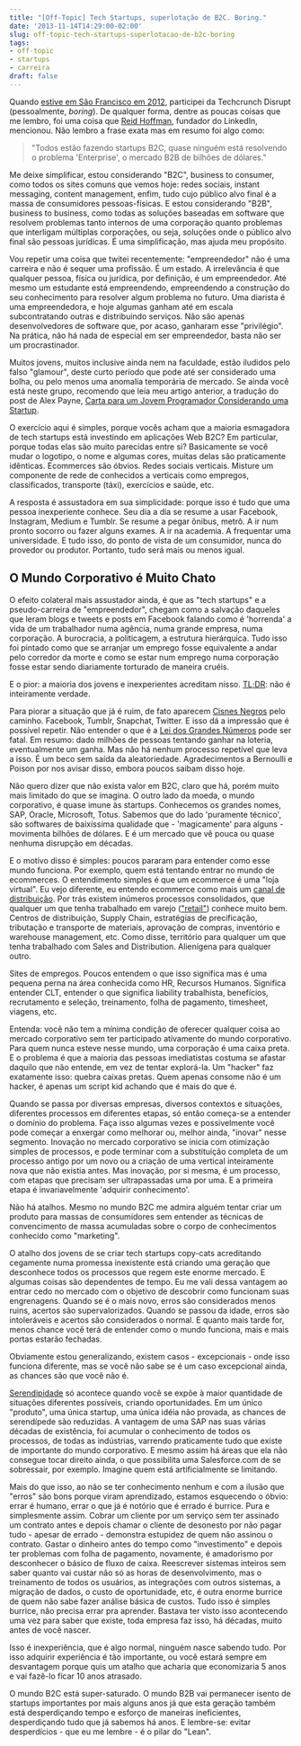 ```yaml
---
title: "[Off-Topic] Tech Startups, superlotação de B2C. Boring."
date: '2013-11-14T14:29:00-02:00'
slug: off-topic-tech-startups-superlotacao-de-b2c-boring
tags:
- off-topic
- startups
- carreira
draft: false
---
```


Quando [estive em São Francisco em 2012](http://www.akitaonrails.com/2012/11/05/viagem-a-sao-francisco-parte-1-techcrunch-disrupt), participei da Techcrunch Disrupt (pessoalmente, _boring_). De qualquer forma, dentre as poucas coisas que me lembro, foi uma coisa que [Reid Hoffman](http://techcrunch.com/2012/09/10/reid-hoffman-next-wave-of-tech-ipos-will-be-enterprise-with-consumer-flare-arrington-yawns/), fundador do LinkedIn, mencionou. Não lembro a frase exata mas em resumo foi algo como: 

<blockquote>
"Todos estão fazendo startups B2C, quase ninguém está resolvendo o problema 'Enterprise', o mercado B2B de bilhões de dólares."
</blockquote>

Me deixe simplificar, estou considerando "B2C", business to consumer, como todos os sites comuns que vemos hoje: redes sociais, instant messaging, content management, enfim, tudo cujo público alvo final é a massa de consumidores pessoas-físicas. E estou considerando "B2B", business to business, como todas as soluções baseadas em software que resolvem problemas tanto internos de uma corporação quanto problemas que interligam múltiplas corporações, ou seja, soluções onde o público alvo final são pessoas jurídicas. É uma simplificação, mas ajuda meu propósito.

Vou repetir uma coisa que twitei recentemente: "empreendedor" não é uma carreira e não é sequer uma profissão. É um estado. A irrelevância é que qualquer pessoa, física ou jurídica, por definição, é um empreendedor. Até mesmo um estudante está empreendendo, empreendendo a construção do seu conhecimento para resolver algum problema no futuro. Uma diarista é uma empreendedora, e hoje algumas ganham até em escala subcontratando outras e distribuindo serviços. Não são apenas desenvolvedores de software que, por acaso, ganharam esse "privilégio". Na prática, não há nada de especial em ser empreendedor, basta não ser um procrastinador.

Muitos jovens, muitos inclusive ainda nem na faculdade, estão iludidos pelo falso "glamour", deste curto período que pode até ser considerado uma bolha, ou pelo menos uma anomalia temporária de mercado. Se ainda você está neste grupo, recomendo que leia meu artigo anterior, a tradução do post de Alex Payne, [Carta para um Jovem Programador Considerando uma Startup](http://www.akitaonrails.com/2013/10/31/traducao-carta-para-um-jovem-programador-considerando-uma-startup#.UoTtYZFENfM).

O exercício aqui é simples, porque vocês acham que a maioria esmagadora de tech startups está investindo em aplicações Web B2C? Em particular, porque todas elas são muito parecidas entre si? Basicamente se você mudar o logotipo, o nome e algumas cores, muitas delas são praticamente idênticas. Ecommerces são óbvios. Redes sociais verticais. Misture um componente de rede de conhecidos a verticais como empregos, classificados, transporte (táxi), exercícios e saúde, etc. 

A resposta é assustadora em sua simplicidade: porque isso é tudo que uma pessoa inexperiente conhece. Seu dia a dia se resume a usar Facebook, Instagram, Medium e Tumblr. Se resume a pegar ônibus, metrô. A ir num pronto socorro ou fazer alguns exames. A ir na academia. A frequentar uma universidade. E tudo isso, do ponto de vista de um consumidor, nunca do provedor ou produtor. Portanto, tudo será mais ou menos igual.

## O Mundo Corporativo é Muito Chato

O efeito colateral mais assustador ainda, é que as "tech startups" e a pseudo-carreira de "empreendedor", chegam como a salvação daqueles que leram blogs e tweets e posts em Facebook falando como é 'horrenda' a vida de um trabalhador numa agência, numa grande empresa, numa corporação. A burocracia, a politicagem, a estrutura hierárquica. Tudo isso foi pintado como que se arranjar um emprego fosse equivalente a andar pelo corredor da morte e como se estar num emprego numa corporação fosse estar sendo diariamente torturado de maneira cruéis.

E o pior: a maioria dos jovens e inexperientes acreditam nisso. [TL;DR](http://www.urbandictionary.com/define.php?term=tl%3Bdr): não é inteiramente verdade.

Para piorar a situação que já é ruim, de fato aparecem [Cisnes Negros](http://www.akitaonrails.com/2008/10/09/off-topic-entendendo-a-crise-econ-mica) pelo caminho. Facebook, Tumblr, Snapchat, Twitter. E isso dá a impressão que é possível repetir. Não entender o que é a [Lei dos Grandes Números](http://pt.wikipedia.org/wiki/Lei_dos_grandes_números) pode ser fatal. Em resumo: dado milhões de pessoas tentando ganhar na loteria, eventualmente um ganha. Mas não há nenhum processo repetível que leva a isso. É um beco sem saída da aleatoriedade. Agradecimentos a Bernoulli e Poison por nos avisar disso, embora poucos saibam disso hoje.

Não quero dizer que não exista valor em B2C, claro que há, porém muito mais limitado do que se imagina. O outro lado da moeda, o mundo corporativo, é quase imune às startups. Conhecemos os grandes nomes, SAP, Oracle, Microsoft, Totus. Sabemos que do lado 'puramente técnico', são softwares de baixíssima qualidade que - 'magicamente' para alguns - movimenta bilhões de dólares. E é um mercado que vê pouca ou quase nenhuma disrupção em décadas.

E o motivo disso é simples: poucos pararam para entender como esse mundo funciona. Por exemplo, quem está tentando entrar no mundo de ecommerces. O entendimento simples é que um ecommerce é uma "loja virtual". Eu vejo diferente, eu entendo ecommerce como mais um [canal de distribuição](http://www.investopedia.com/terms/d/distribution-channel.asp). Por trás existem inúmeros processos consolidados, que qualquer um que tenha trabalhado em varejo (["retail"](http://en.wikipedia.org/wiki/Retail)) conhece muito bem. Centros de distribuição, Supply Chain, estratégias de precificação, tributação e transporte de materiais, aprovação de compras, inventório e warehouse management, etc. Como disse, território para qualquer um que tenha trabalhado com Sales and Distribution. Alienígena para qualquer outro.

Sites de empregos. Poucos entendem o que isso significa mas é uma pequena perna na área conhecida como HR, Recursos Humanos. Significa entender CLT, entender o que significa liability trabalhista, benefícios, recrutamento e seleção, treinamento, folha de pagamento, timesheet, viagens, etc.

Entenda: você não tem a mínima condição de oferecer qualquer coisa ao mercado corporativo sem ter participado ativamente do mundo corporativo. Para quem nunca esteve nesse mundo, uma corporação é uma caixa preta. E o problema é que a maioria das pessoas imediatistas costuma se afastar daquilo que não entende, em vez de tentar explorá-la. Um "hacker" faz exatamente isso: quebra caixas pretas. Quem apenas consome não é um hacker, é apenas um script kid achando que é mais do que é.

Quando se passa por diversas empresas, diversos contextos e situações, diferentes processos em diferentes etapas, só então começa-se a entender o domínio do problema. Faça isso algumas vezes e possivelmente você pode começar a enxergar como melhorar ou, melhor ainda, "inovar" nesse segmento. Inovação no mercado corporativo se inicia com otimização simples de processos, e pode terminar com a substituição completa de um processo antigo por um novo ou a criação de uma vertical inteiramente nova que não existia antes. Mas inovação, por si mesma, é um processo, com etapas que precisam ser ultrapassadas uma por uma. E a primeira etapa é invariavelmente 'adquirir conhecimento'.

Não há atalhos. Mesmo no mundo B2C me admira alguém tentar criar um produto para massas de consumidores sem entender as técnicas de convencimento de massa acumuladas sobre o corpo de conhecimentos conhecido como "marketing".

O atalho dos jovens de se criar tech startups copy-cats acreditando cegamente numa promessa inexistente está criando uma geração que desconhece todos os processos que regem este enorme mercado. E algumas coisas são dependentes de tempo. Eu me vali dessa vantagem ao entrar cedo no mercado com o objetivo de descobrir como funcionam suas engrenagens. Quando se é o mais novo, erros são considerados menos ruins, acertos são supervalorizados. Quando se passou da idade, erros são intoleráveis e acertos são considerados o normal. E quanto mais tarde for, menos chance você terá de entender como o mundo funciona, mais e mais portas estarão fechadas.

Obviamente estou generalizando, existem casos - excepcionais - onde isso funciona diferente, mas se você não sabe se é um caso excepcional ainda, as chances são que você não é.

[Serendipidade](http://en.wikipedia.org/wiki/Serendipity) só acontece quando você se expõe à maior quantidade de situações diferentes possíveis, criando oportunidades. Em um único "produto", uma única startup, uma única idéia não provada, as chances de serendípede são reduzidas. A vantagem de uma SAP nas suas várias décadas de existência, foi acumular o conhecimento de todos os processos, de todas as indústrias, varrendo praticamente tudo que existe de importante do mundo corporativo. E mesmo assim há áreas que ela não consegue tocar direito ainda, o que possibilita uma Salesforce.com de se sobressair, por exemplo. Imagine quem está artificialmente se limitando.

Mais do que isso, ao não se ter conhecimento nenhum e com a ilusão que "erros" são bons porque viram aprendizado, estamos esquecendo o óbvio: errar é humano, errar o que já é notório que é errado é burrice. Pura e simplesmente assim. Cobrar um cliente por um serviço sem ter assinado um contrato antes e depois chamar o cliente de desonesto por não pagar tudo - apesar de errado - demonstra estupidez de quem não assinou o contrato. Gastar o dinheiro antes do tempo como "investimento" e depois ter problemas com folha de pagamento, novamente, é amadorismo por desconhecer o básico de fluxo de caixa. Reescrever sistemas inteiros sem saber quanto vai custar não só as horas de desenvolvimento, mas o treinamento de todos os usuários, as integrações com outros sistemas, a migração de dados, o custo de oportunidade, etc, é outra enorme burrice de quem não sabe fazer análise básica de custos. Tudo isso é simples burrice, não precisa errar pra aprender. Bastava ter visto isso acontecendo uma vez para saber que existe, toda empresa faz isso, há décadas, muito antes de você nascer.

Isso é inexperiência, que é algo normal, ninguém nasce sabendo tudo. Por isso adquirir experiência é tão importante, ou você estará sempre em desvantagem porque quis um atalho que acharia que economizaria 5 anos e vai fazê-lo ficar 10 anos atrasado.

O mundo B2C está super-saturado. O mundo B2B vai permanecer isento de startups importantes por mais alguns anos já que esta geração também está desperdiçando tempo e esforço de maneiras ineficientes, desperdiçando tudo que já sabemos há anos. E lembre-se: evitar desperdícios - que eu me lembre - é o pilar do "Lean".
